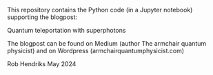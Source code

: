 This repository contains the Python code (in a Jupyter notebook) supporting the blogpost:

Quantum teleportation with superphotons

The blogpost can be found on Medium (author The armchair quantum physicist) and on Wordpress (armchairquantumphysicist.com)

Rob Hendriks May 2024
